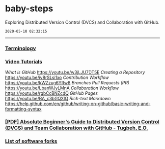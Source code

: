 # baby-steps
Exploring Distributed Version Control (DVCS) and Collaboration with GitHub.

`2020-05-10 02:32:15` 

---
### [Terminology](./TERMS.md "Open File...")

### [Video Tutorials](./YOUTUBE.md "Open File...")
*What is GitHub*
https://youtu.be/w3jLJU7DT5E
*Creating a Repository*
https://youtu.be/iv8rSLsi1xo
*Contribution Workflow*
https://youtu.be/kWZzug6YRw8
*Branches Pull Requests (PR)*
https://youtu.be/LbanWJyLMnA
*Collaboration Workflow*
https://youtu.be/rgbCcBNZcdQ
*GitHub Pages*
https://youtu.be/BA_c3bGQXIQ
*Rich-text Markdown*
https://help.github.com/en/github/writing-on-github/basic-writing-and-formatting-syntax

### [[PDF] Absolute Beginner's Guide to Distributed Version Control (DVCS) and Team Collaboration with GitHub - Tugbeh, E.O.](./github_guide_2gbeh.pdf "Open File...")

### [List of software forks](./FORKS.md "Open File...")
